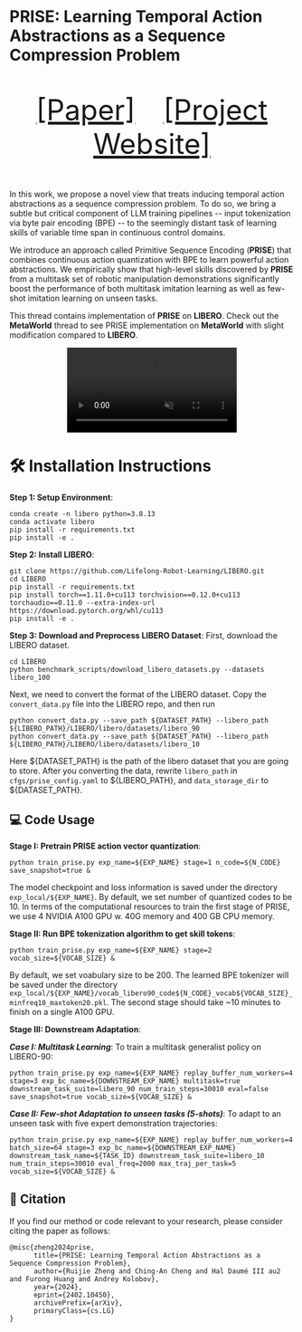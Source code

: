 # PRISE: Learning Temporal Action Abstractions as a Sequence Compression Problem
<p align="center" style="font-size: 50px">
   <a href="https://arxiv.org/pdf/2402.10450.pdf">[Paper]</a>&emsp;<a href="">[Project Website]</a>
</p>

In this work, we propose a novel view that treats inducing temporal action abstractions as a sequence compression problem. To do so, we bring a subtle but critical component of LLM training pipelines -- input tokenization via byte pair encoding (BPE) -- to the seemingly distant task of learning skills of variable time span in continuous control domains. 

We introduce an approach called Primitive Sequence Encoding (**PRISE**) that combines continuous action quantization with BPE to learn powerful action abstractions. We empirically show that high-level skills discovered by **PRISE** from a multitask set of robotic manipulation demonstrations significantly boost the performance of both multitask imitation learning as well as few-shot imitation learning on unseen tasks. 

This thread contains implementation of **PRISE** on **LIBERO**. Check out the **MetaWorld** thread to see PRISE implementation on **MetaWorld** with slight modification compared to **LIBERO**.

<p align="center">
  <video loop autoplay muted src="images/prise_demo.mp4" style="max-width:100%;"></video>
</p>

# 🛠️ Installation Instructions

**Step 1: Setup Environment**: 
```
conda create -n libero python=3.8.13
conda activate libero
pip install -r requirements.txt
pip install -e .
```

**Step 2: Install LIBERO**: 
```
git clone https://github.com/Lifelong-Robot-Learning/LIBERO.git
cd LIBERO
pip install -r requirements.txt
pip install torch==1.11.0+cu113 torchvision==0.12.0+cu113 torchaudio==0.11.0 --extra-index-url https://download.pytorch.org/whl/cu113
pip install -e .
```

**Step 3: Download and Preprocess LIBERO Dataset**: 
First, download the LIBERO dataset.
```
cd LIBERO
python benchmark_scripts/download_libero_datasets.py --datasets libero_100
```
Next, we need to convert the format of the LIBERO dataset. Copy the ``convert_data.py`` file into the LIBERO repo, and then run
```
python convert_data.py --save_path ${DATASET_PATH} --libero_path ${LIBERO_PATH}/LIBERO/libero/datasets/libero_90
python convert_data.py --save_path ${DATASET_PATH} --libero_path ${LIBERO_PATH}/LIBERO/libero/datasets/libero_10
```
Here ${DATASET_PATH} is the path of the libero dataset that you are going to store.
After you converting the data, rewrite ``libero_path`` in ``cfgs/prise_config.yaml`` to ${LIBERO_PATH}, and ``data_storage_dir`` to ${DATASET_PATH}.



## 💻 Code Usage

**Stage I: Pretrain PRISE action vector quantization**: 
```
python train_prise.py exp_name=${EXP_NAME} stage=1 n_code=${N_CODE} save_snapshot=true &
```
The model checkpoint and loss information is saved under the directory ``exp_local/${EXP_NAME}``. By default, we set number of quantized codes to be 10. In terms of the computational resources to train the first stage of PRISE, we use 4 NVIDIA A100 GPU w. 40G memory and 400 GB CPU memory. 


**Stage II: Run BPE tokenization algorithm to get skill tokens**: 
```
python train_prise.py exp_name=${EXP_NAME} stage=2 vocab_size=${VOCAB_SIZE} &
```
By default, we set voabulary size to be 200. The learned BPE tokenizer will be saved under the directory ``exp_local/${EXP_NAME}/vocab_libero90_code${N_CODE}_vocab${VOCAB_SIZE}_minfreq10_maxtoken20.pkl``. The second stage should take ~10 minutes to finish on a single A100 GPU.


**Stage III: Downstream Adaptation**:

***Case I: Multitask Learning***:
To train a multitask generalist policy on LIBERO-90:
```
python train_prise.py exp_name=${EXP_NAME} replay_buffer_num_workers=4 stage=3 exp_bc_name=${DOWNSTREAM_EXP_NAME} multitask=true downstream_task_suite=libero_90 num_train_steps=30010 eval=false save_snapshot=true vocab_size=${VOCAB_SIZE} &
```

***Case II: Few-shot Adaptation to unseen tasks (5-shots)***:
To adapt to an unseen task with five expert demonstration trajectories:
```
python train_prise.py exp_name=${EXP_NAME} replay_buffer_num_workers=4 batch_size=64 stage=3 exp_bc_name=${DOWNSTREAM_EXP_NAME} downstream_task_name=${TASK_ID} downstream_task_suite=libero_10 num_train_steps=30010 eval_freq=2000 max_traj_per_task=5 vocab_size=${VOCAB_SIZE} &
```


## 📝 Citation

If you find our method or code relevant to your research, please consider citing the paper as follows:

```
@misc{zheng2024prise,
      title={PRISE: Learning Temporal Action Abstractions as a Sequence Compression Problem}, 
      author={Ruijie Zheng and Ching-An Cheng and Hal Daumé III au2 and Furong Huang and Andrey Kolobov},
      year={2024},
      eprint={2402.10450},
      archivePrefix={arXiv},
      primaryClass={cs.LG}
}
```



